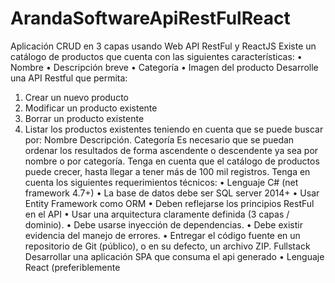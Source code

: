# ArandaSoftwareApiRestFulReact
Aplicación CRUD en 3 capas usando Web API RestFul y ReactJS
Existe un catálogo de productos que cuenta con las siguientes características:
• Nombre
• Descripción breve
• Categoría
• Imagen del producto
Desarrolle una API Restful que permita:
1. Crear un nuevo producto
2. Modificar un producto existente
3. Borrar un producto existente
4. Listar los productos existentes teniendo en cuenta que se puede buscar por:
Nombre
Descripción.
Categoría
Es necesario que se puedan ordenar los resultados de forma ascendente o 
descendente ya sea por nombre o por categoría.
Tenga en cuenta que el catálogo de productos puede crecer, hasta llegar a tener más 
de 100 mil registros.
Tenga en cuenta los siguientes requerimientos técnicos:
• Lenguaje C# (net framework 4.7+)
• La base de datos debe ser SQL server 2014+
• Usar Entity Framework como ORM
• Deben reflejarse los principios RestFul en el API
• Usar una arquitectura claramente definida (3 capas / dominio).
• Debe usarse inyección de dependencias.
• Debe existir evidencia del manejo de errores.
• Entregar el código fuente en un repositorio de Git (público), o en su defecto, un 
archivo ZIP.
Fullstack
Desarrollar una aplicación SPA que consuma el api generado
• Lenguaje React (preferiblemente
